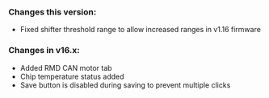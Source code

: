 ### Changes this version:
- Fixed shifter threshold range to allow increased ranges in v1.16 firmware

### Changes in v16.x:
- Added RMD CAN motor tab
- Chip temperature status added
- Save button is disabled during saving to prevent multiple clicks